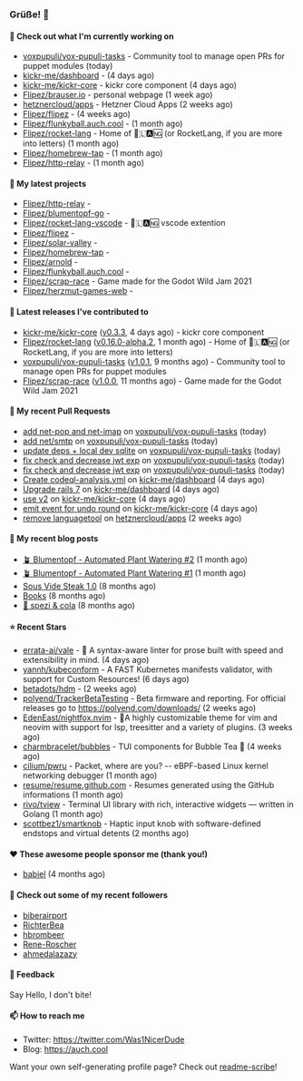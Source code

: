 ### Grüße! 👋

#### 👷 Check out what I'm currently working on

- [voxpupuli/vox-pupuli-tasks](https://github.com/voxpupuli/vox-pupuli-tasks) - Community tool to manage open PRs for puppet modules (today)
- [kickr-me/dashboard](https://github.com/kickr-me/dashboard) -  (4 days ago)
- [kickr-me/kickr-core](https://github.com/kickr-me/kickr-core) - kickr core component (4 days ago)
- [Flipez/brauser.io](https://github.com/Flipez/brauser.io) - personal webpage (1 week ago)
- [hetznercloud/apps](https://github.com/hetznercloud/apps) - Hetzner Cloud Apps (2 weeks ago)
- [Flipez/flipez](https://github.com/Flipez/flipez) -  (4 weeks ago)
- [Flipez/flunkyball.auch.cool](https://github.com/Flipez/flunkyball.auch.cool) -  (1 month ago)
- [Flipez/rocket-lang](https://github.com/Flipez/rocket-lang) - Home of 🚀🇱🅰🆖 (or RocketLang, if you are more into letters) (1 month ago)
- [Flipez/homebrew-tap](https://github.com/Flipez/homebrew-tap) -  (1 month ago)
- [Flipez/http-relay](https://github.com/Flipez/http-relay) -  (1 month ago)

#### 🌱 My latest projects

- [Flipez/http-relay](https://github.com/Flipez/http-relay) - 
- [Flipez/blumentopf-go](https://github.com/Flipez/blumentopf-go) - 
- [Flipez/rocket-lang-vscode](https://github.com/Flipez/rocket-lang-vscode) - 🚀🇱🅰🆖 vscode extention
- [Flipez/flipez](https://github.com/Flipez/flipez) - 
- [Flipez/solar-valley](https://github.com/Flipez/solar-valley) - 
- [Flipez/homebrew-tap](https://github.com/Flipez/homebrew-tap) - 
- [Flipez/arnold](https://github.com/Flipez/arnold) - 
- [Flipez/flunkyball.auch.cool](https://github.com/Flipez/flunkyball.auch.cool) - 
- [Flipez/scrap-race](https://github.com/Flipez/scrap-race) - Game made for the Godot Wild Jam 2021
- [Flipez/herzmut-games-web](https://github.com/Flipez/herzmut-games-web) - 


#### 🔭 Latest releases I've contributed to

- [kickr-me/kickr-core](https://github.com/kickr-me/kickr-core) ([v0.3.3](https://github.com/kickr-me/kickr-core/releases/tag/v0.3.3), 4 days ago) - kickr core component
- [Flipez/rocket-lang](https://github.com/Flipez/rocket-lang) ([v0.16.0-alpha.2](https://github.com/Flipez/rocket-lang/releases/tag/v0.16.0-alpha.2), 1 month ago) - Home of 🚀🇱🅰🆖 (or RocketLang, if you are more into letters)
- [voxpupuli/vox-pupuli-tasks](https://github.com/voxpupuli/vox-pupuli-tasks) ([v1.0.1](https://github.com/voxpupuli/vox-pupuli-tasks/releases/tag/v1.0.1), 9 months ago) - Community tool to manage open PRs for puppet modules
- [Flipez/scrap-race](https://github.com/Flipez/scrap-race) ([v1.0.0](https://github.com/Flipez/scrap-race/releases/tag/v1.0.0), 11 months ago) - Game made for the Godot Wild Jam 2021

#### 🔨 My recent Pull Requests

- [add net-pop and net-imap](https://github.com/voxpupuli/vox-pupuli-tasks/pull/475) on [voxpupuli/vox-pupuli-tasks](https://github.com/voxpupuli/vox-pupuli-tasks) (today)
- [add net/smtp](https://github.com/voxpupuli/vox-pupuli-tasks/pull/474) on [voxpupuli/vox-pupuli-tasks](https://github.com/voxpupuli/vox-pupuli-tasks) (today)
- [update deps &#43; local dev sqlite](https://github.com/voxpupuli/vox-pupuli-tasks/pull/471) on [voxpupuli/vox-pupuli-tasks](https://github.com/voxpupuli/vox-pupuli-tasks) (today)
- [fix check and decrease jwt exp](https://github.com/voxpupuli/vox-pupuli-tasks/pull/470) on [voxpupuli/vox-pupuli-tasks](https://github.com/voxpupuli/vox-pupuli-tasks) (today)
- [fix check and decrease jwt exp](https://github.com/voxpupuli/vox-pupuli-tasks/pull/469) on [voxpupuli/vox-pupuli-tasks](https://github.com/voxpupuli/vox-pupuli-tasks) (today)
- [Create codeql-analysis.yml](https://github.com/kickr-me/dashboard/pull/46) on [kickr-me/dashboard](https://github.com/kickr-me/dashboard) (4 days ago)
- [Upgrade rails 7](https://github.com/kickr-me/dashboard/pull/45) on [kickr-me/dashboard](https://github.com/kickr-me/dashboard) (4 days ago)
- [use v2](https://github.com/kickr-me/kickr-core/pull/9) on [kickr-me/kickr-core](https://github.com/kickr-me/kickr-core) (4 days ago)
- [emit event for undo round](https://github.com/kickr-me/kickr-core/pull/8) on [kickr-me/kickr-core](https://github.com/kickr-me/kickr-core) (4 days ago)
- [remove languagetool](https://github.com/hetznercloud/apps/pull/48) on [hetznercloud/apps](https://github.com/hetznercloud/apps) (2 weeks ago)

#### 📜 My recent blog posts

- [🪴 Blumentopf - Automated Plant Watering #2](/posts/2022/blumentopf-2/) (1 month ago)
- [🪴 Blumentopf - Automated Plant Watering #1](/posts/2022/blumentopf-1/) (1 month ago)
- [Sous Vide Steak 1.0](/posts/2021/sous-vide/sous-vide-steak-1.0/) (8 months ago)
- [Books](/books/) (8 months ago)
- [🥤 spezi &amp; cola](/spezi/) (8 months ago)

#### ⭐ Recent Stars

- [errata-ai/vale](https://github.com/errata-ai/vale) - :pencil: A syntax-aware linter for prose built with speed and extensibility in mind. (4 days ago)
- [yannh/kubeconform](https://github.com/yannh/kubeconform) - A FAST Kubernetes manifests validator, with support for Custom Resources! (6 days ago)
- [betadots/hdm](https://github.com/betadots/hdm) -  (2 weeks ago)
- [polyend/TrackerBetaTesting](https://github.com/polyend/TrackerBetaTesting) - Beta firmware and reporting. For official releases go to https://polyend.com/downloads/ (2 weeks ago)
- [EdenEast/nightfox.nvim](https://github.com/EdenEast/nightfox.nvim) - 🦊A highly customizable theme for vim and neovim with support for lsp, treesitter and a variety of plugins. (3 weeks ago)
- [charmbracelet/bubbles](https://github.com/charmbracelet/bubbles) - TUI components for Bubble Tea 🍡 (4 weeks ago)
- [cilium/pwru](https://github.com/cilium/pwru) - Packet, where are you? -- eBPF-based Linux kernel networking debugger (1 month ago)
- [resume/resume.github.com](https://github.com/resume/resume.github.com) - Resumes generated using the GitHub informations (1 month ago)
- [rivo/tview](https://github.com/rivo/tview) - Terminal UI library with rich, interactive widgets — written in Golang (1 month ago)
- [scottbez1/smartknob](https://github.com/scottbez1/smartknob) - Haptic input knob with software-defined endstops and virtual detents (2 months ago)

#### ❤️ These awesome people sponsor me (thank you!)

- [babiel](https://github.com/babiel) (4 months ago)

#### 👯 Check out some of my recent followers

- [biberairport](https://github.com/biberairport)
- [RichterBea](https://github.com/RichterBea)
- [hbrombeer](https://github.com/hbrombeer)
- [Rene-Roscher](https://github.com/Rene-Roscher)
- [ahmedalazazy](https://github.com/ahmedalazazy)

#### 💬 Feedback

Say Hello, I don't bite!

#### 📫 How to reach me

- Twitter: https://twitter.com/Was1NicerDude
- Blog: https://auch.cool

Want your own self-generating profile page? Check out [readme-scribe](https://github.com/muesli/readme-scribe)!
